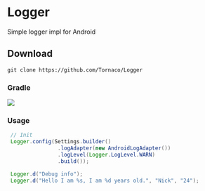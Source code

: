 # Logger
Simple logger impl for Android

## Download
```
git clone https://github.com/Tornaco/Logger
```

### Gradle
[![](https://jitpack.io/v/Tornaco/Logger.svg)](https://jitpack.io/#Tornaco/Logger)

### Usage
```java
 // Init
 Logger.config(Settings.builder()
                .logAdapter(new AndroidLogAdapter())
                .logLevel(Logger.LogLevel.WARN)
                .build());

 Logger.d("Debug info");
 Logger.d("Hello I am %s, I am %d years old.", "Nick", "24");
```
